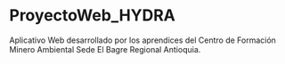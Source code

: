 # ProyectoWeb_HYDRA
Aplicativo Web desarrollado por los aprendices del Centro de Formación Minero Ambiental Sede El Bagre Regional Antioquia.
